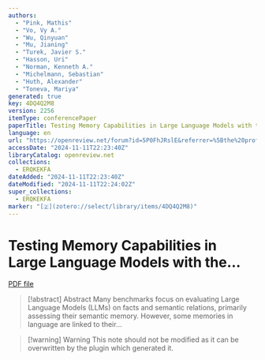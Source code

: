 ```yaml
---
authors:
  - "Pink, Mathis"
  - "Vo, Vy A."
  - "Wu, Qinyuan"
  - "Mu, Jianing"
  - "Turek, Javier S."
  - "Hasson, Uri"
  - "Norman, Kenneth A."
  - "Michelmann, Sebastian"
  - "Huth, Alexander"
  - "Toneva, Mariya"
generated: true
key: 4DQ4Q2M8
version: 2256
itemType: conferencePaper
paperTitle: Testing Memory Capabilities in Large Language Models with the...
language: en
url: "https://openreview.net/forum?id=5P0FhJRslE&referrer=%5Bthe%20profile%20of%20Kenneth%20A.%20Norman%5D(%2Fprofile%3Fid%3D~Kenneth_A._Norman2)"
accessDate: "2024-11-11T22:23:40Z"
libraryCatalog: openreview.net
collections:
  - ERQKEKFA
dateAdded: "2024-11-11T22:23:40Z"
dateModified: "2024-11-11T22:24:02Z"
super_collections:
  - ERQKEKFA
marker: "[🇿](zotero://select/library/items/4DQ4Q2M8)"
---
```


# Testing Memory Capabilities in Large Language Models with the...

[PDF file](/Papers/PDFs/Pink%20et%20al.%20undefined%20-%20Testing%20Memory%20Capabilities%20in%20Large%20Language%20Models%20with%20the.pdf)

> [!abstract] Abstract
> Many benchmarks focus on evaluating Large Language Models (LLMs) on facts and semantic relations, primarily assessing their semantic memory. However, some memories in language are linked to their...

>[!warning] Warning
> This note should not be modified as it can be overwritten by the plugin which generated it.

